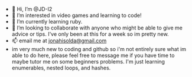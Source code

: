 - 👋 Hi, I’m @JD-I2
- 👀 I’m interested in video games and learning to code!
- 🌱 I’m currently learning ruby.
- 💞️ I’m looking to collaborate with anyone who might be able to give me advice or tips. I've only been at this for a week so im pretty new.
- 📫 email me at jonahisolda@gmail.com
- im very much new to coding and github so i'm not entirely sure what im able to do here, please feel free to message me if you have time to maybe tutor me on some beginners problems. I'm just learning enumerables, nested loops, and hashes. 

<!---
JD-I2/JD-I2 is a ✨ special ✨ repository because its `README.md` (this file) appears on your GitHub profile.
You can click the Preview link to take a look at your changes.
--->
